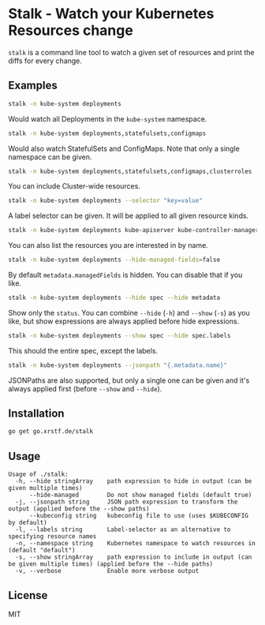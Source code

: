 # Stalk - Watch your Kubernetes Resources change

`stalk` is a command line tool to watch a given set of resources and
print the diffs for every change.

## Examples

```bash
stalk -n kube-system deployments
```

Would watch all Deployments in the `kube-system` namespace.

```bash
stalk -n kube-system deployments,statefulsets,configmaps
```

Would also watch StatefulSets and ConfigMaps. Note that only a single
namespace can be given.

```bash
stalk -n kube-system deployments,statefulsets,configmaps,clusterroles
```

You can include Cluster-wide resources.

```bash
stalk -n kube-system deployments --selector "key=value"
```

A label selector can be given. It will be applied to all given resource kinds.

```bash
stalk -n kube-system deployments kube-apiserver kube-controller-manager kube-scheduler
```

You can also list the resources you are interested in by name.

```bash
stalk -n kube-system deployments --hide-managed-fields=false
```

By default `metadata.managedFields` is hidden. You can disable that if
you like.

```bash
stalk -n kube-system deployments --hide spec --hide metadata
```

Show only the `status`. You can combine `--hide` (`-h`) and `--show` (`-s`)
as you like, but show expressions are always applied before hide expressions.

```bash
stalk -n kube-system deployments --show spec --hide spec.labels
```

This should the entire spec, except the labels.

```bash
stalk -n kube-system deployments --jsonpath "{.metadata.name}"
```

JSONPaths are also supported, but only a single one can be given and it's always
applied first (before `--show` and `--hide`).

## Installation

```bash
go get go.xrstf.de/stalk
```

## Usage

```
Usage of ./stalk:
  -h, --hide stringArray    path expression to hide in output (can be given multiple times)
      --hide-managed        Do not show managed fields (default true)
  -j, --jsonpath string     JSON path expression to transform the output (applied before the --show paths)
      --kubeconfig string   kubeconfig file to use (uses $KUBECONFIG by default)
  -l, --labels string       Label-selector as an alternative to specifying resource names
  -n, --namespace string    Kubernetes namespace to watch resources in (default "default")
  -s, --show stringArray    path expression to include in output (can be given multiple times) (applied before the --hide paths)
  -v, --verbose             Enable more verbose output
```

## License

MIT
